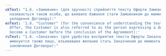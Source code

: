 ```yaml
---
ukText: "1.6. «Замовник» (для зручності сприйняття тексту Оферти Замовником
  називається також особа, що виявило бажання стати Замовником до моменту
  укладення Договору):"
enText: '1.6. "Customer" (for the convenience of understanding the text of the
  Offer, the Customer is also referred to as the person expressing a desire to
  become a Customer before the conclusion of the Agreement):'
ruText: "1.6. «Заказчик» (для удобства восприятия текста Оферты Заказчиком
  именуется также лицо, изъявившее желание стать Заказчиком до момента
  заключения Договора):"
---
```

